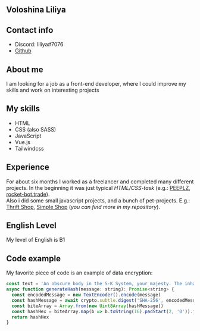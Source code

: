 ## Voloshina Liliya

## Contact info
* Discord: liliya#7076
* [Github](https://github.com/liliyavoloshina)

## About me
I am looking for a job as a front-end developer, where I could improve my skills and work on interesting projects

## My skills
* HTML
* CSS (also SASS)
* JavaScript
* Vue.js
* Tailwindcss

## Experience
For about six months I worked as a freelancer and completed many different projects. In the beginning it was just typical *HTML/CSS-task* (e.g.: [PEEPLZ](https://peeplz.online/id4/), [rocket-bot.trade](https://rocket-bot.trade/)).<br/>
Also i did some small javascript projects, and a bunch of pet-projects. E.g.: [Thrift Shop](https://thrift-shop.herokuapp.com/), [Simple Shop](https://simple-shop-sample.herokuapp.com/home) (*you can find more in my repository*).

## English Level
My level of English is B1

## Code example
My favorite piece of code is an example of data encryption:
```javascript
const text = 'An obscure body in the S-K System, your majesty. The inhabitants refer to it as the planet Earth.';
async function generateHash(message: string): Promise<string> {
  const encodedMessage = new TextEncoder().encode(message)
  const hashMessage = await crypto.subtle.digest('SHA-256', encodedMessage)
  const biteArray = Array.from(new Uint8Array(hashMessage))
  const hashHex = biteArray.map(b => b.toString(16).padStart(2, '0')).join('')
  return hashHex
}
```
